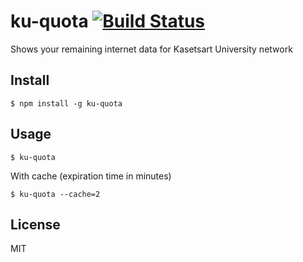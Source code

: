 # ku-quota [![Build Status](https://travis-ci.org/hendriklammers/ku-quota.svg?branch=master)](https://travis-ci.org/hendriklammers/ku-quota)

Shows your remaining internet data for Kasetsart University network


## Install

```
$ npm install -g ku-quota
```

## Usage

```
$ ku-quota
```

With cache (expiration time in minutes)

```
$ ku-quota --cache=2
```

## License

MIT
